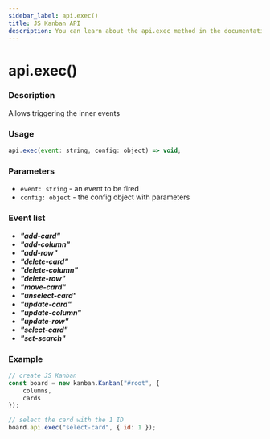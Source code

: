 ```yaml
---
sidebar_label: api.exec()
title: JS Kanban API
description: You can learn about the api.exec method in the documentation of the JavaScript Kanban library. Browse developer guides and API reference, try out code examples and live demos.
---
```


# api.exec()

### Description

Allows triggering the inner events

### Usage

```js
api.exec(event: string, config: object) => void;
```

### Parameters

- `event: string` - an event to be fired
- `config: object` - the config object with parameters

### Event list

- ***"add-card"***
- ***"add-column"***
- ***"add-row"***
- ***"delete-card"***
- ***"delete-column"***
- ***"delete-row"***
- ***"move-card"***
- ***"unselect-card"***
- ***"update-card"***
- ***"update-column"***
- ***"update-row"***
- ***"select-card"***
- ***"set-search"***

### Example

```jsx {8}
// create JS Kanban
const board = new kanban.Kanban("#root", {
	columns,
	cards
});

// select the card with the 1 ID
board.api.exec("select-card", { id: 1 });
```
